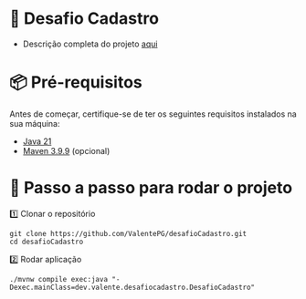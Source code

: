 # 📌 Desafio Cadastro

- Descrição completa do projeto [aqui](https://github.com/karilho/desafioCadastro)

# 📦 Pré-requisitos

Antes de começar, certifique-se de ter os seguintes requisitos instalados na sua máquina:

- [Java 21](https://www.oracle.com/java/technologies/downloads/#java21)  
- [Maven 3.9.9](https://maven.apache.org/download.cgi) (opcional)

# 🚀 Passo a passo para rodar o projeto

1️⃣ Clonar o repositório

    git clone https://github.com/ValentePG/desafioCadastro.git
    cd desafioCadastro

2️⃣ Rodar aplicação

    ./mvnw compile exec:java "-Dexec.mainClass=dev.valente.desafiocadastro.DesafioCadastro"
